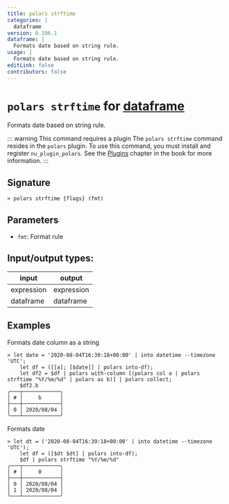 ```yaml
---
title: polars strftime
categories: |
  dataframe
version: 0.106.1
dataframe: |
  Formats date based on string rule.
usage: |
  Formats date based on string rule.
editLink: false
contributors: false
---
```

<!-- This file is automatically generated. Please edit the command in https://github.com/nushell/nushell instead. -->

# `polars strftime` for [dataframe](/commands/categories/dataframe.md)

<div class='command-title'>Formats date based on string rule.</div>

::: warning This command requires a plugin
The `polars strftime` command resides in the `polars` plugin.
To use this command, you must install and register `nu_plugin_polars`.
See the [Plugins](/book/plugins.html) chapter in the book for more information.
:::


## Signature

```> polars strftime {flags} (fmt)```

## Parameters

 -  `fmt`: Format rule


## Input/output types:

| input      | output     |
| ---------- | ---------- |
| expression | expression |
| dataframe  | dataframe  |
## Examples

Formats date column as a string
```nu
> let date = '2020-08-04T16:39:18+00:00' | into datetime --timezone 'UTC';
    let df = ([[a]; [$date]] | polars into-df);
    let df2 = $df | polars with-column [(polars col a | polars strftime "%Y/%m/%d" | polars as b)] | polars collect;
    $df2.b
╭───┬────────────╮
│ # │     b      │
├───┼────────────┤
│ 0 │ 2020/08/04 │
╰───┴────────────╯

```

Formats date
```nu
> let dt = ('2020-08-04T16:39:18+00:00' | into datetime --timezone 'UTC');
    let df = ([$dt $dt] | polars into-df);
    $df | polars strftime "%Y/%m/%d"
╭───┬────────────╮
│ # │     0      │
├───┼────────────┤
│ 0 │ 2020/08/04 │
│ 1 │ 2020/08/04 │
╰───┴────────────╯

```
